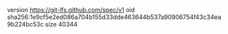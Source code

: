 version https://git-lfs.github.com/spec/v1
oid sha256:1e9cf5e2ed086a704b155d33dde463644b537a90906754f43c34ea9b224bc53c
size 40344
